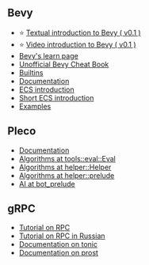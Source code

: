 
## Bevy

- :star: [Textual introduction to Bevy ( v0.1 )](https://bevyengine.org/news/introducing-bevy/)
- :star: [Video introduction to Bevy ( v0.1 )](https://www.youtube.com/playlist?list=PLOc_rMRI1KqnsZhPt1dhjRqi9PZYnyjCB)
- [Bevy's learn page](https://bevyengine.org/learn/)
- [Unofficial Bevy Cheat Book](https://bevy-cheatbook.github.io/)
- [Builtins](https://bevy-cheatbook.github.io/builtins.html)
- [Documentation](https://docs.rs/bevy/latest/bevy/index.html)
- [ECS introduction](https://www.youtube.com/watch?v=s6TMa33niJo)
- [Short ECS introduction](https://www.youtube.com/watch?v=2rW7ALyHaas)
- [Examples](https://bevyengine.org/examples/)

## Pleco

- [Documentation](https://docs.rs/pleco/0.5.0/pleco/)
- [Algorithms at tools::eval::Eval](https://github.com/sfleischman105/Pleco/blob/master/pleco/src/tools/eval.rs#L57)
- [Algorithms at helper::Helper](https://github.com/sfleischman105/Pleco/blob/master/pleco/src/helper/mod.rs#L29)
- [Algorithms at helper::prelude](https://docs.rs/pleco/0.5.0/pleco/helper/prelude/index.html)
- [AI at bot_prelude](https://docs.rs/pleco/0.5.0/pleco/bot_prelude/index.html)

## gRPC

- [Tutorial on RPC](https://medium.com/geekculture/quick-start-to-grpc-using-rust-c655785fc6f4)
- [Tutorial on RPC in Russian](https://habr.com/ru/post/557600/)
- [Documentation on tonic](https://docs.rs/tonic/0.6.2/tonic/)
- [Documentation on prost](https://docs.rs/prost/0.9.0/prost/)
